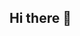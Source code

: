 ## Hi there 👋
<!--
<div>
  <img height="180em" width="50%" src="https://github-readme-stats.vercel.app/api?username=marcuspcouto&show_icons=true&theme=react" />
    <img align="right" height="180em" width="40%" src="https://github-readme-stats.vercel.app/api/top-langs/?username=marcuspcouto&layout=compact&langs_count=16&theme=react"/>
</div>

**marcuspcouto/marcuspcouto** is a ✨ _special_ ✨ repository because its `README.md` (this file) appears on your GitHub profile.

Here are some ideas to get you started:

- 🔭 I’m currently working on ...
- 🌱 I’m currently learning ...
- 👯 I’m looking to collaborate on ...
- 🤔 I’m looking for help with ...
- 💬 Ask me about ...
- 📫 How to reach me: ...
- 😄 Pronouns: ...
- ⚡ Fun fact: ...
-->
